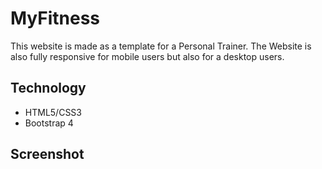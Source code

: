 # MyFitness

This website is made as a template for a Personal Trainer.
The Website is also fully responsive for mobile users but also for a desktop users.

## Technology

- HTML5/CSS3
- Bootstrap 4

## Screenshot
